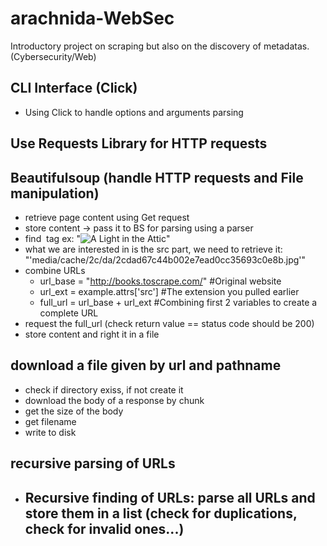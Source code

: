 # arachnida-WebSec
Introductory project on scraping but also on the discovery of metadatas. (Cybersecurity/Web)

## CLI Interface (Click)
- Using Click to handle options and arguments parsing

## Use Requests Library for HTTP requests

## Beautifulsoup (handle HTTP requests and File manipulation)
- retrieve page content using Get request
- store content -> pass it to BS for parsing using a parser
- find <img> tag ex: "<img alt="A Light in the Attic" class="thumbnail" src="media/cache/2c/da/2cdad67c44b002e7ead0cc35693c0e8b.jpg"/>"
- what we are interested in is the src part, we need to retrieve it: "'media/cache/2c/da/2cdad67c44b002e7ead0cc35693c0e8b.jpg'"
- combine URLs
    - url_base = "http://books.toscrape.com/" #Original website
    - url_ext = example.attrs['src'] #The extension you pulled earlier
    - full_url = url_base + url_ext #Combining first 2 variables to create a complete URL
- request the full_url (check return value == status code should be 200)
- store content and right it in a file

## download a file given by url and pathname
- check if directory exiss, if not create it 
- download the body of a response by chunk
- get the size of the body
- get filename
- write to disk

## recursive parsing of URLs
- Recursive finding of URLs: parse all URLs and store them in a list (check for duplications, check for invalid ones...)
    - 